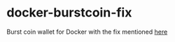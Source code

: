 # docker-burstcoin-fix

Burst coin wallet for Docker with the fix mentioned [here](https://forums.burst-team.us/topic/7590/blockchain-attack-announcement-fasten-your-seatbelts-and-stay-calm)

